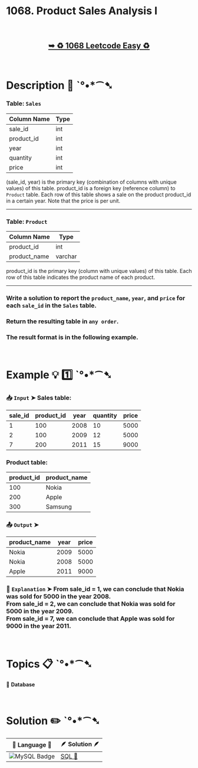 # 1068. Product Sales Analysis I

</br>

<h2 align="center"> 

<a href="https://leetcode.com/problems/product-sales-analysis-i/description/?envType=study-plan-v2&envId=top-sql-50"><strong>➥ ♻️ 1068 Leetcode Easy ♻️ </strong></a>
</h2>

</br>

# Description 📜 ˋ°•*⁀➷

### Table: `Sales`

| Column Name | Type  |
|-------------|-------|
| sale_id     | int   |
| product_id  | int   |
| year        | int   |
| quantity    | int   |
| price       | int   |

(sale_id, year) is the primary key (combination of columns with unique values) of this table.
product_id is a foreign key (reference column) to `Product` table.
Each row of this table shows a sale on the product product_id in a certain year.
Note that the price is per unit.

---

### Table: `Product`

| Column Name  | Type    |
|--------------|---------|
| product_id   | int     |
| product_name | varchar |

product_id is the primary key (column with unique values) of this table.
Each row of this table indicates the product name of each product.

---

### Write a solution to report the `product_name`, `year`, and `price` for each `sale_id` in the `Sales` table.

### Return the resulting table in `any order`.

### The result format is in the following example.

</br>

# Example 💡 1️⃣ ˋ°•*⁀➷

  ### 📥 `Input`  ➤ Sales table:

| sale_id | product_id | year | quantity | price |
| ------- | ---------- | ---- | -------- | ----- |
| 1       | 100        | 2008 | 10       | 5000  |
| 2       | 100        | 2009 | 12       | 5000  |
| 7       | 200        | 2011 | 15       | 9000  |

### Product table:

| product_id | product_name |
| ---------- | ------------ |
| 100        | Nokia        |
| 200        | Apple        |
| 300        | Samsung      |

  ### 📤 `Output`  ➤

| product_name | year | price |
| ------------ | ---- | ----- |
| Nokia        | 2009 | 5000  |
| Nokia        | 2008 | 5000  |
| Apple        | 2011 | 9000  |

  ### 🔦 `Explanation`  ➤ From sale_id = 1, we can conclude that Nokia was sold for 5000 in the year 2008.</br> From sale_id = 2, we can conclude that Nokia was sold for 5000 in the year 2009.</br> From sale_id = 7, we can conclude that Apple was sold for 9000 in the year 2011.

</br>

# Topics 📋 ˋ°•*⁀➷

🔸 **Database**  </br>

</br>

# Solution ✏️ ˋ°•*⁀➷

| 📒 Language 📒  | 🪶 Solution 🪶 |
| ------------- | ------------- |
|  ![MySQL Badge](https://img.shields.io/badge/MySQL-4479A1?logo=mysql&logoColor=fff&style=for-the-badge)  | [SQL 🕍]() |